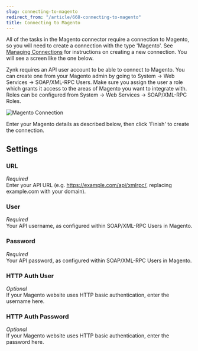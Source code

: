 ```yaml
---
slug: connecting-to-magento
redirect_from: "/article/668-connecting-to-magento"
title: Connecting to Magento
---
```

All of the tasks in the Magento connector require a connection to Magento, so you will need to create a connection with the type 'Magento'. See [Managing Connections](managing-connections) for instructions on creating a new connection. You will see a screen like the one below.

Zynk requires an API user account to be able to connect to Magento. You can create one from your Magento admin by going to System -> Web Services -> SOAP/XML-RPC Users. Make sure you assign the user a role which grants it access to the areas of Magento you want to integrate with. Roles can be configured from System -> Web Services -> SOAP/XML-RPC Roles.

![Magento Connection](http://www.zynk.com/images/v2/magento_connection.png)

Enter your Magento details as described below, then click 'Finish' to create the connection.

## Settings
### URL
_Required_  
Enter your API URL (e.g. https://example.com/api/xmlrpc/, replacing example.com with your domain).

### User
_Required_  
Your API username, as configured within SOAP/XML-RPC Users in Magento.

### Password
_Required_  
Your API password, as configured within SOAP/XML-RPC Users in Magento.

### HTTP Auth User
_Optional_  
If your Magento website uses HTTP basic authentication, enter the username here.

### HTTP Auth Password
_Optional_  
If your Magento website uses HTTP basic authentication, enter the password here.